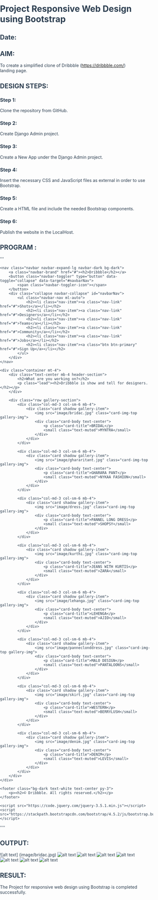 # Project Responsive Web Design using Bootstrap
## Date:

## AIM:
To create a simplified clone of Dribbble (https://dribbble.com/) landing page.


## DESIGN STEPS:

### Step 1:
Clone the repository from GitHub.

### Step 2:
Create Django Admin project.

### Step 3:
Create a New App under the Django Admin project.

### Step 4:
Insert the necessary CSS and JavaScript files as external in order to use Bootstrap.

### Step 5:
Create a HTML file and include the needed Bootstrap components.

### Step 6:
Publish the website in the LocalHost.

## PROGRAM :
'''
<!DOCTYPE html>
<html lang="en">
<head>
    <meta charset="UTF-8">
    <meta name="viewport" content="width=device-width, initial-scale=1.0">
    <title>Dribbble Clone</title>
    <link rel="stylesheet" href="https://stackpath.bootstrapcdn.com/bootstrap/4.5.2/css/bootstrap.min.css">
    <link rel="stylesheet" href="dribble.css">
    <style>
        body {
            margin: 0;
            padding: 0;
            background-image: url('image/background.jpg'); /* Change to your actual background file */
            background-size: cover;
            background-position: center;
            background-repeat: no-repeat;
            color: #2c3e50;
        }
        .gallery-item {
            transition: transform 0.4s ease-in-out, box-shadow 0.3s ease;
        }
        .gallery-item:hover {
            transform: scale(1.05);
            box-shadow: 0 4px 10px rgba(0, 0, 0, 0.2);
        }
        .gallery-img {
            width: 100%;
            height: 200px;
            object-fit: cover;
        }
    </style>
</head>
<body>

    <nav class="navbar navbar-expand-lg navbar-dark bg-dark">
        <a class="navbar-brand" href="#"><h2>Dribbble</h2></a>
        <button class="navbar-toggler" type="button" data-toggle="collapse" data-target="#navbarNav">
            <span class="navbar-toggler-icon"></span>
        </button>
        <div class="collapse navbar-collapse" id="navbarNav">
            <ul class="navbar-nav ml-auto">
                <h2><li class="nav-item"><a class="nav-link" href="#">Shots</a></li></h2>
                <h2><li class="nav-item"><a class="nav-link" href="#">Designers</a></li></h2>
                <h2><li class="nav-item"><a class="nav-link" href="#">Teams</a></li></h2>
                <h2><li class="nav-item"><a class="nav-link" href="#">Community</a></li></h2>
                <h2><li class="nav-item"><a class="nav-link" href="#">Jobs</a></li></h2>
                <h2><li class="nav-item"><a class="btn btn-primary" href="#">Sign Up</a></li></h2>
            </ul>
        </div>
    </nav>

    <div class="container mt-4">
        <div class="text-center mb-4 header-section">
            <h2>What are you working on?</h2>
            <p class="lead"><h2>Dribbble is show and tell for designers.</h2></p>
        </div>

        <div class="row gallery-section">
            <div class="col-md-3 col-sm-6 mb-4">
                <div class="card shadow gallery-item">
                    <img src="image/bridac.jpg" class="card-img-top gallery-img">
                    <div class="card-body text-center">
                        <p class="card-title">BRIDAL</p>
                        <small class="text-muted">MYNTRA</small>
                    </div>
                </div>
            </div>

            <div class="col-md-3 col-sm-6 mb-4">
                <div class="card shadow gallery-item">
                    <img src="image/ghararitant.jpg" class="card-img-top gallery-img">
                    <div class="card-body text-center">
                        <p class="card-title">GHARARA PANT</p>
                        <small class="text-muted">NYKAA FASHION</small>
                    </div>
                </div>
            </div>

            <div class="col-md-3 col-sm-6 mb-4">
                <div class="card shadow gallery-item">
                    <img src="image/dress.jpg" class="card-img-top gallery-img">
                    <div class="card-body text-center">
                        <p class="card-title">PANNEL LONG DRESS</p>
                        <small class="text-muted">SHOPSY</small>
                    </div>
                </div>
            </div>

            <div class="col-md-3 col-sm-6 mb-4">
                <div class="card shadow gallery-item">
                    <img src="image/kurthi.jpg" class="card-img-top gallery-img">
                    <div class="card-body text-center">
                        <p class="card-title">JEANS WITH KURTIS</p>
                        <small class="text-muted">ZARA</small>
                    </div>
                </div>
            </div>

            <div class="col-md-3 col-sm-6 mb-4">
                <div class="card shadow gallery-item">
                    <img src="image/lehanga.jpg" class="card-img-top gallery-img">
                    <div class="card-body text-center">
                        <p class="card-title">LEHENGA</p>
                        <small class="text-muted">AJIO</small>
                    </div>
                </div>
            </div>

            <div class="col-md-3 col-sm-6 mb-4">
                <div class="card shadow gallery-item">
                    <img src="image/panneclonddress.jpg" class="card-img-top gallery-img">
                    <div class="card-body text-center">
                        <p class="card-title">MALO DESIGN</p>
                        <small class="text-muted">PANTALOONS</small>
                    </div>
                </div>
            </div>

            <div class="col-md-3 col-sm-6 mb-4">
                <div class="card shadow gallery-item">
                    <img src="image/skirt.jpg" class="card-img-top gallery-img">
                    <div class="card-body text-center">
                        <p class="card-title">WESTERN</p>
                        <small class="text-muted">BERRYLUSH</small>
                    </div>
                </div>
            </div>

            <div class="col-md-3 col-sm-6 mb-4">
                <div class="card shadow gallery-item">
                    <img src="image/denim.jpg" class="card-img-top gallery-img">
                    <div class="card-body text-center">
                        <p class="card-title">DENIM</p>
                        <small class="text-muted">LEVIS</small>
                    </div>
                </div>
            </div>
        </div>
    </div>

    <footer class="bg-dark text-white text-center py-3">
        <p><h2>© Dribbble. All rights reserved.</h2></p>
    </footer>

    <script src="https://code.jquery.com/jquery-3.5.1.min.js"></script>
    <script src="https://stackpath.bootstrapcdn.com/bootstrap/4.5.2/js/bootstrap.bundle.min.js"></script>
</body>
</html>''''


## OUTPUT:
![alt text] (image/bridac.jpg)
![alt text](image/denim.jpg)
![alt text](image/dress.jpg)
![alt text](image/ghararitant.jpg)
![alt text](image/kurthi.jpg)
![alt text](image/lehanga.jpg)
![alt text](image/panneclonddress.jpg)
![alt text](image/skirt.jpg)

## RESULT:
The Project for responsive web design using Bootstrap is completed successfully.
